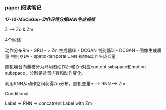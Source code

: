 ### **paper 阅读笔记**

***17-10-MoCoGan-动作环境分解GAN生成视频***


Z --> Zc & Zm

4个网络

动作分布Rm - GRU - > Zm
生成器Gi - DCGAN
判别器Di - DCGAN - 图像生成质量
判别器Dv - spatio-temporal CNN 视频&动作生成质量

随机噪音向量被分为环境和动作Zc和Zm对应content subspace和motion subspace，分别是背景内容和动作变化。

利用RNN从动作空间获得Zm分布，随机变量e --> RNN --> Zm

Conditional

Label -> RNN -> concatnent Label with Zm

